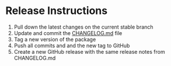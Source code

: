 # Release Instructions

1. Pull down the latest changes on the current stable branch
2. Update and commit the [CHANGELOG.md](./CHANGELOG.md) file
3. Tag a new version of the package
4. Push all commits and and the new tag to GitHub
5. Create a new GitHub release with the same release notes from CHANGELOG.md
